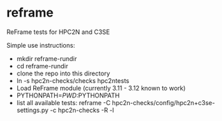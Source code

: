 # reframe
ReFrame tests for HPC2N and C3SE

Simple use instructions:
 - mkdir reframe-rundir
 - cd reframe-rundir
 - clone the repo into this directory
 - ln -s hpc2n-checks/checks hpc2ntests
 - Load ReFrame module (currently 3.11 - 3.12 known to work)
 - PYTHONPATH=$PWD:$PYTHONPATH
 - list all available tests:
   reframe -C hpc2n-checks/config/hpc2n+c3se-settings.py -c hpc2n-checks -R -l
